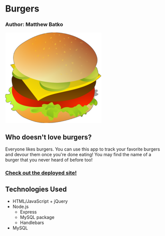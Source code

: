 # Burgers

### Author: Matthew Batko

![Eat-Da-Burger](https://raw.githubusercontent.com/mjb527/burgers/master/public/assets/img/burger.png "Eat-Da-Burger")

## Who doesn't love burgers?

Everyone likes burgers. You can use this app to track your favorite burgers and devour them once you're done eating! You may find the name of a burger that you never heard of before too!

### [Check out the deployed site!](https://eat-da-burger-mattb.herokuapp.com/)

## Technologies Used

* HTML/JavaScript + jQuery
* Node.js
    * Express
    * MySQL package
    * Handlebars
* MySQL
